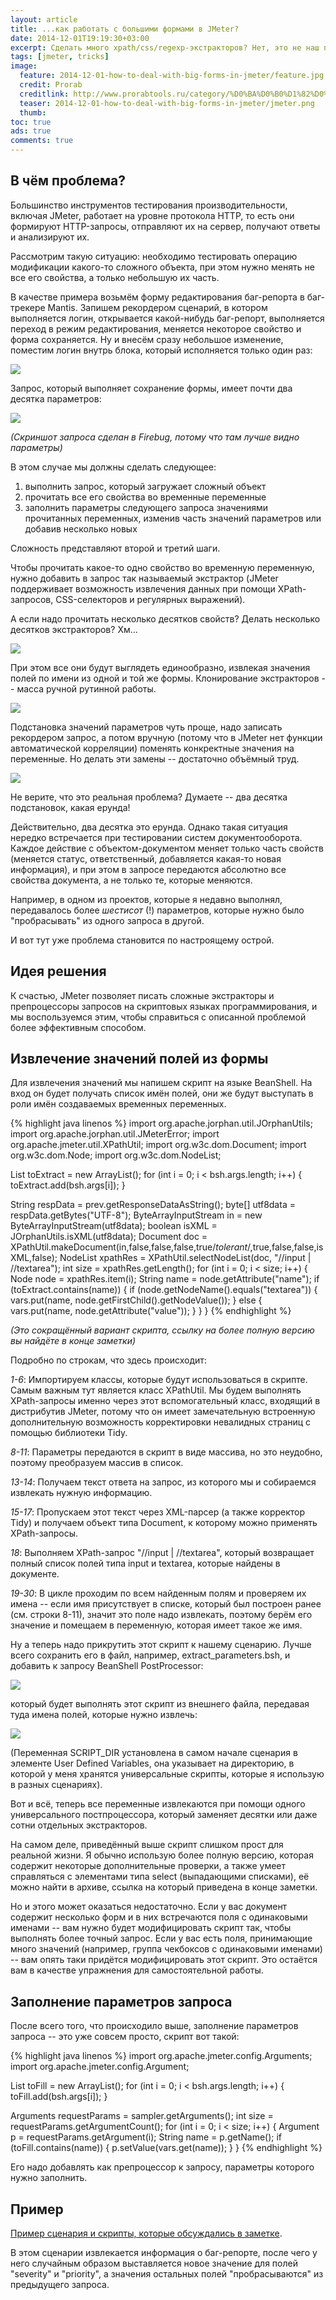 ```yaml
---
layout: article
title: ...как работать с большими формами в JMeter?
date: 2014-12-01T19:19:30+03:00
excerpt: Сделать много xpath/css/regexp-экстракторов? Нет, это не наш путь! Надо реализовать универсальный экстрактор, который извлекает значения в цикле.
tags: [jmeter, tricks]
image:
  feature: 2014-12-01-how-to-deal-with-big-forms-in-jmeter/feature.jpg
  credit: Prorab
  creditlink: http://www.prorabtools.ru/category/%D0%BA%D0%B0%D1%82%D0%B5%D0%B3%D0%BE%D1%80%D0%B8%D1%8F/%D0%BA%D1%83%D1%81%D1%82%D0%BE%D1%80%D0%B5%D0%B7-%D1%8D%D0%BB%D0%B5%D0%BA%D1%82%D1%80%D0%B8%D1%87%D0%B5%D1%81%D0%BA%D0%B8%D0%B9/%D0%BA%D1%83%D1%81%D1%82%D0%BE%D1%80%D0%B5%D0%B7-%D1%8D%D0%BB%D0%B5%D0%BA%D1%82%D1%80%D0%B8%D1%87%D0%B5%D1%81%D0%BA%D0%B8%D0%B9-prorab-ht-600l51
  teaser: 2014-12-01-how-to-deal-with-big-forms-in-jmeter/jmeter.png
  thumb:
toc: true
ads: true
comments: true
---
```

## В чём проблема?

Большинство инструментов тестирования производительности, включая JMeter, работает на уровне протокола HTTP, то есть они формируют HTTP-запросы, отправляют их на сервер, получают ответы и анализируют их.

Рассмотрим такую ситуацию: необходимо тестировать операцию модификации какого-то сложного объекта, при этом нужно менять не все его свойства, а только небольшую их часть.

В качестве примера возьмём форму редактирования баг-репорта в баг-трекере Mantis. Запишем рекордером сценарий, в котором выполняется логин, открывается какой-нибудь баг-репорт, выполняется переход в режим редактирования, меняется некоторое свойство и форма сохраняется. Ну и внесём сразу небольшое изменение, поместим логин внутрь блока, который исполняется только один раз:

![](/images/2014-12-01-how-to-deal-with-big-forms-in-jmeter/scenario.png)

Запрос, который выполняет сохранение формы, имеет почти два десятка параметров:

![](/images/2014-12-01-how-to-deal-with-big-forms-in-jmeter/post.png)

_(Скриншот запроса сделан в Firebug, потому что там лучше видно параметры)_

В этом случае мы должны сделать следующее:

1. выполнить запрос, который загружает сложный объект
2. прочитать все его свойства во временные переменные
3. заполнить параметры следующего запроса значениями прочитанных переменных, изменив часть значений параметров или добавив несколько новых

Сложность представляют второй и третий шаги.

Чтобы прочитать какое-то одно свойство во временную переменную, нужно добавить в запрос так называемый экстрактор (JMeter поддерживает возможность извлечения данных при помощи XPath-запросов, CSS-селекторов и регулярных выражений).

А если надо прочитать несколько десятков свойств? Делать несколько десятков экстракторов? Хм...

![](/images/2014-12-01-how-to-deal-with-big-forms-in-jmeter/extractors.png)

При этом все они будут выглядеть единообразно, извлекая значения полей по имени из одной и той же формы. Клонирование экстракторов -- масса ручной рутинной работы.

![](/images/2014-12-01-how-to-deal-with-big-forms-in-jmeter/extractor.png)

Подстановка значений параметров чуть проще, надо записать рекордером запрос, а потом вручную (потому что в JMeter нет функции автоматической корреляции) поменять конкректные значения на переменные. Но делать эти замены -- достаточно объёмный труд.

![](/images/2014-12-01-how-to-deal-with-big-forms-in-jmeter/post_parameters.png)

Не верите, что это реальная проблема? Думаете -- два десятка подстановок, какая ерунда!

Действительно, два десятка это ерунда. Однако такая ситуация нередко встречается при тестировании систем документооборота. Каждое действие с объектом-документом меняет только часть свойств (меняется статус, ответственный, добавляется какая-то новая информация), и при этом в запросе передаются абсолютно все свойства документа, а не только те, которые меняются.

Например, в одном из проектов, которые я недавно выполнял, передавалось более _шестисот_ (!) параметров, которые нужно было "пробрасывать" из одного запроса в другой.

И вот тут уже проблема становится по настроящему острой.

## Идея решения

К счастью, JMeter позволяет писать сложные экстракторы и препроцессоры запросов на скриптовых языках программирования, и мы воспользуемся этим, чтобы справиться с описанной проблемой более эффективным способом.

## Извлечение значений полей из формы

Для извлечения значений мы напишем скрипт на языке BeanShell. На вход он будет получать список имён полей, они же будут выступать в роли имён создаваемых временных переменных.

{% highlight java linenos %}
import org.apache.jorphan.util.JOrphanUtils;
import org.apache.jorphan.util.JMeterError;
import org.apache.jmeter.util.XPathUtil;
import org.w3c.dom.Document;
import org.w3c.dom.Node;
import org.w3c.dom.NodeList;

List toExtract = new ArrayList();
for (int i = 0; i < bsh.args.length; i++) {
  toExtract.add(bsh.args[i]);
}

String respData = prev.getResponseDataAsString();
byte[] utf8data = respData.getBytes("UTF-8");
ByteArrayInputStream in = new ByteArrayInputStream(utf8data);
boolean isXML = JOrphanUtils.isXML(utf8data);
Document doc = XPathUtil.makeDocument(in,false,false,false,true/*tolerant*/,true,false,false,isXML,false);
NodeList xpathRes = XPathUtil.selectNodeList(doc, "//input | //textarea");
int size = xpathRes.getLength();
for (int i = 0; i < size; i++) {
  Node node = xpathRes.item(i);
  String name = node.getAttribute("name");
  if (toExtract.contains(name)) {
    if (node.getNodeName().equals("textarea")) {
      vars.put(name, node.getFirstChild().getNodeValue());
    } else {
      vars.put(name, node.getAttribute("value"));
    }
  }
}
{% endhighlight %}

_(Это сокращённый вариант скрипта, ссылку на более полную версию вы найдёте в конце заметки)_

Подробно по строкам, что здесь происходит:

_1-6_: Импортируем классы, которые будут использоваться в скрипте. Самым важным тут является класс XPathUtil. Мы будем выполнять XPath-запросы именно через этот вспомогательный класс, входящий в дистрибутив JMeter, потому что он имеет замечательную встроенную дополнительную возможность корректировки невалидных страниц с помощью библиотеки Tidy.

_8-11_: Параметры передаются в скрипт в виде массива, но это неудобно, поэтому преобразуем массив в список.

_13-14_: Получаем текст ответа на запрос, из которого мы и собираемся извлекать нужную информацию.

_15-17_: Пропускаем этот текст через XML-парсер (а также корректор Tidy) и получаем объект типа Document, к которому можно применять XPath-запросы.

_18_: Выполняем XPath-запрос "//input \| //textarea", который возвращает полный список полей типа input и textarea, которые найдены в документе.

_19-30_: В цикле проходим по всем найденным полям и проверяем их имена -- если имя присутствует в списке, который был построен ранее (см. строки 8-11), значит это поле надо извлекать, поэтому берём его значение и помещаем в переменную, которая имеет такое же имя.

Ну а теперь надо прикрутить этот скрипт к нашему сценарию. Лучше всего сохранить его в файл, например, extract_parameters.bsh, и добавить к запросу BeanShell PostProcessor:

![](/images/2014-12-01-how-to-deal-with-big-forms-in-jmeter/postprocessor.png)

который будет выполнять этот скрипт из внешнего файла, передавая туда имена полей, которые нужно извлечь:

![](/images/2014-12-01-how-to-deal-with-big-forms-in-jmeter/external.png)

(Переменная SCRIPT_DIR установлена в самом начале сценария в элементе User Defined Variables, она указывает на директорию, в которой у меня хранятся универсальные скрипты, которые я использую в разных сценариях).

Вот и всё, теперь все переменные извлекаются при помощи одного универсального постпроцессора, который заменяет десятки или даже сотни отдельных экстракторов.

На самом деле, приведённый выше скрипт слишком прост для реальной жизни. Я обычно использую более полную версию, которая содержит некоторые дополнительные проверки, а также умеет справляться с элементами типа select (выпадающими списками), её можно найти в архиве, ссылка на который приведена в конце заметки.

Но и этого может оказаться недостаточно. Если у вас документ содержит несколько форм и в них встречаются поля с одинаковыми именами -- вам нужно будет модифицировать скрипт так, чтобы выполнять более точный запрос. Если у вас есть поля, принимающие много значений (например, группа чекбоксов с одинаковыми именами) -- вам опять таки придётся модифицировать этот скрипт. Это остаётся вам в качестве упражнения для самостоятельной работы.

## Заполнение параметров запроса

После всего того, что происходило выше, заполнение параметров запроса -- это уже совсем просто, скрипт вот такой:

{% highlight java linenos %}
import org.apache.jmeter.config.Arguments;
import org.apache.jmeter.config.Argument;

List toFill = new ArrayList();
for (int i = 0; i < bsh.args.length; i++) {
  toFill.add(bsh.args[i]);
}

Arguments requestParams = sampler.getArguments();
int size = requestParams.getArgumentCount();
for (int i = 0; i < size; i++) {
  Argument p = requestParams.getArgument(i);
  String name = p.getName();
  if (toFill.contains(name)) {
    p.setValue(vars.get(name));
  }
}
{% endhighlight %}

Его надо добавлять как препроцессор к запросу, параметры которого нужно заполнить.

## Пример

[Пример сценария и скрипты, которые обсуждались в заметке](/files/2014-12-01-how-to-deal-with-big-forms-in-jmeter/mantis.zip).

В этом сценарии извлекается информация о баг-репорте, после чего у него случайным образом выставляется новое значение для полей "severity" и "priority", а значения остальных полей "пробрасываются" из предыдущего запроса.
